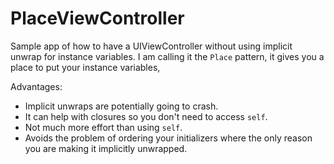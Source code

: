 # PlaceViewController
Sample app of how to have a UIViewController without using implicit unwrap for instance variables. I am calling it the `Place` 
pattern, it gives you a place to put your instance variables, 

Advantages:

* Implicit unwraps are potentially going to crash.
* It can help with closures so you don't need to access `self`.
* Not much more effort than using `self`.
* Avoids the problem of ordering your initializers where the only reason you are making it implicitly unwrapped. 
